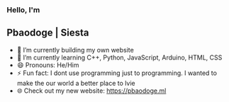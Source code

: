 ### Hello, I'm 
## Pbaodoge | Siesta
- 🔭 I’m currently building my own website
- 🌱 I’m currently learning C++, Python, JavaScript, Arduino, HTML, CSS
- 😄 Pronouns: He/Him
- ⚡ Fun fact: I dont use programming just to programming. I wanted to make the our world a better place to lvie
- 🌐 Check out my new website: https://pbaodoge.ml
